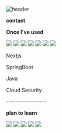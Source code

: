 ![header](https://capsule-render.vercel.app/api?type=rounded&color=timeGradient&text=Welcome%20to%20KingZio's%20GitHub%20👋&animation=twinkling&fontSize=40&fontAlignY=50&fontAlign=50&height=180)

<p><strong>contact</strong></p>

<p><strong>Once I've used</strong></p>
  <div>
    <img src="https://img.shields.io/badge/Python-3776AB?style=for-the-bedge&logo=python&logoColor=white"/>
    <img src="https://img.shields.io/badge/HTML5-E34F26?style=for-the-bedge&logo=html5&logoColor=white"/>
    <img src="https://img.shields.io/badge/CSS3-1572B6?style=for-the-bedge&logo=CSS3&logoColor=white"/>
    <img src="https://img.shields.io/badge/mysql-4479A1?style=for-the-bedge&logo=mysql&logoColor=white"/>
    <img src="https://img.shields.io/badge/C-A8B9CC?style=for-the-bedge&logo=c&logoColor=white"/>
    <img src="https://img.shields.io/badge/JavaScript-F7DF1E?style=for-the-bedge&logo=javascript&logoColor=white"/>
    <img src="https://img.shields.io/badge/React-61DAFB?style=for-the-bedge&logo=React&logoColor=white"/>
    <p>Nextjs </p>
    <p>SpringBoot </p>
    <p>Java </p>
    <p>Cloud Security</p>
    <p>-----------------</p>
  </div>
 
<p><strong>plan to learn</strong></p>
  <div>
    <img src="https://img.shields.io/badge/csharp-512BD4?style=for-the-bedge&logo=csharp&logoColor=white"/>
    <img src="https://img.shields.io/badge/fastapi-009688?style=for-the-bedge&logo=fastapi&logoColor=white"/>
    <img src="https://img.shields.io/badge/docker-2496ED?style=for-the-bedge&logo=docker&logoColor=white"/>
    <img src="https://img.shields.io/badge/C-A8B9CC?style=for-the-bedge&logo=C&logoColor=white"/>
    <img src="https://img.shields.io/badge/C++-4E3188?style=for-the-bedge&logo=Cplusplus&logoColor=white"/>
  </div>
